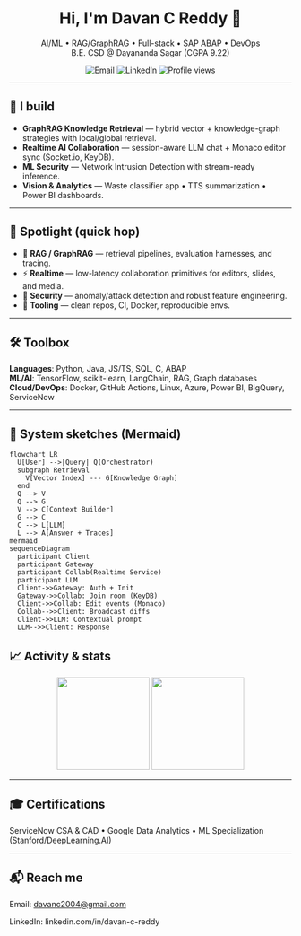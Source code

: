 <!-- github.com/Davan57/Davan57 -->
<!-- Profile README drives the entire landing page of your GitHub profile -->

<h1 align="center">Hi, I'm Davan C Reddy 👋</h1>
<p align="center">
  AI/ML • RAG/GraphRAG • Full-stack • SAP ABAP • DevOps<br/>
  B.E. CSD @ Dayananda Sagar (CGPA 9.22)
</p>

<p align="center">
  <a href="mailto:davanc2004@gmail.com"><img alt="Email" src="https://img.shields.io/badge/Email-davanc2004%40gmail.com-red"></a>
  <a href="https://www.linkedin.com/in/davan-c-reddy/"><img alt="LinkedIn" src="https://img.shields.io/badge/LinkedIn-Connect-0A66C2"></a>
  <img alt="Profile views" src="https://komarev.com/ghpvc/?username=Davan57&label=Profile%20views&color=0e75b6&style=flat" />
</p>

---

## 🚀 I build
- **GraphRAG Knowledge Retrieval** — hybrid vector + knowledge-graph strategies with local/global retrieval.
- **Realtime AI Collaboration** — session-aware LLM chat + Monaco editor sync (Socket.io, KeyDB).
- **ML Security** — Network Intrusion Detection with stream-ready inference.
- **Vision & Analytics** — Waste classifier app • TTS summarization • Power BI dashboards.

---

## 🧭 Spotlight (quick hop)
- 🔎 **RAG / GraphRAG** — retrieval pipelines, evaluation harnesses, and tracing.  
- ⚡ **Realtime** — low-latency collaboration primitives for editors, slides, and media.  
- 🔐 **Security** — anomaly/attack detection and robust feature engineering.  
- 🧰 **Tooling** — clean repos, CI, Docker, reproducible envs.

---

## 🛠️ Toolbox
**Languages**: Python, Java, JS/TS, SQL, C, ABAP  
**ML/AI**: TensorFlow, scikit-learn, LangChain, RAG, Graph databases  
**Cloud/DevOps**: Docker, GitHub Actions, Linux, Azure, Power BI, BigQuery, ServiceNow

---

## 🧩 System sketches (Mermaid)
```mermaid
flowchart LR
  U[User] -->|Query| Q(Orchestrator)
  subgraph Retrieval
    V[Vector Index] --- G[Knowledge Graph]
  end
  Q --> V
  Q --> G
  V --> C[Context Builder]
  G --> C
  C --> L[LLM]
  L --> A[Answer + Traces]
mermaid
sequenceDiagram
  participant Client
  participant Gateway
  participant Collab(Realtime Service)
  participant LLM
  Client->>Gateway: Auth + Init
  Gateway->>Collab: Join room (KeyDB)
  Client->>Collab: Edit events (Monaco)
  Collab-->>Client: Broadcast diffs
  Client->>LLM: Contextual prompt
  LLM-->>Client: Response
```

## 📈 Activity & stats
<p align="center"> <!-- GitHub Readme Stats (lightweight, no token required) --> <img src="https://github-readme-stats.vercel.app/api?username=Davan57&show_icons=true&hide_rank=false" height="165" /> <img src="https://github-readme-stats.vercel.app/api/top-langs/?username=Davan57&layout=compact" height="165" /> </p>

---

## 🎓 Certifications
ServiceNow CSA & CAD • Google Data Analytics • ML Specialization (Stanford/DeepLearning.AI)

---

## 📬 Reach me
Email: davanc2004@gmail.com

LinkedIn: linkedin.com/in/davan-c-reddy



